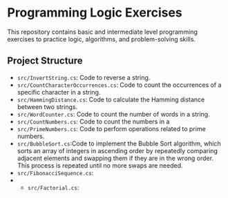 # Programming Logic Exercises

This repository contains basic and intermediate level programming exercises to practice logic, algorithms, and problem-solving skills.

## Project Structure

- `src/InvertString.cs`: Code to reverse a string.
- `src/CountCharacterOccurrences.cs`: Code to count the occurrences of a specific character in a string.
- `src/HammingDistance.cs`: Code to calculate the Hamming distance between two strings.
- `src/WordCounter.cs`: Code to count the number of words in a string.
- `src/CountNumbers.cs`: Code to count the numbers in a
- `src/PrimeNumbers.cs`: Code to perform operations related to prime numbers.
- `src/BubbleSort.cs`:Code to implement the Bubble Sort algorithm, which sorts an array of integers in ascending order by repeatedly comparing adjacent elements and swapping them if they are in the wrong order. This process is repeated until no more swaps are needed.
- `src/FibonacciSequence.cs`: 
- - `src/Factorial.cs`: